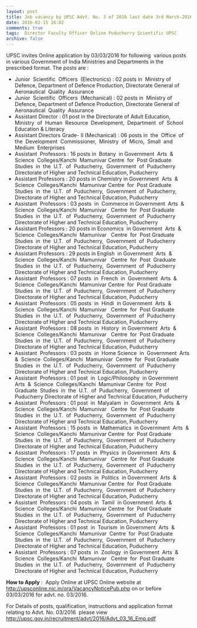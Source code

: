```yaml
---
layout: post
title: Job vacancy by UPSC Advt. No. 3 of 2016 last date 3rd March-2016   
date: 2016-02-15 16:02
comments: true
tags:  Director Faculty Officer Online Puducherry Scientific UPSC 
archive: false
---
```

UPSC invites Online application by 03/03/2016 for following  various posts in various Government of India Ministries and Departments in the prescribed format. The posts are : 


- Junior  Scientific  Officers  (Electronics) : 02 posts in  Ministry of Defence, Department of Defence Production, Directorate General of Aeronautical  Quality  Assurance
- Junior  Scientific  Officers  (Mechanical) : 02 posts in  Ministry of Defence, Department of Defence Production, Directorate General of Aeronautical  Quality  Assurance 
- Assistant Director : 01 post in the Directorate of Adult Education,  Ministry  of  Human  Resource  Development,  Department  of  School Education & Literacy
- Assistant Directors Grade- II (Mechanical) : 06 posts in  the  Office  of  the  Development  Commissioner,  Ministry  of  Micro,  Small  and Medium  Enterprises
- Assistant  Professors : 16 posts in  Botany  in Government  Arts  &  Science  Colleges/Kanchi  Mamunivar Centre  for  Post Graduate  Studies  in  the  U.T.  of  Puducherry,  Government  of  Puducherry Directorate of Higher and Technical Education, Puducherry
- Assistant Professors : 20 posts in Chemistry in Government  Arts  &  Science  Colleges/Kanchi  Mamunivar Centre  for  Post Graduate  Studies  in  the  U.T.  of  Puducherry,  Government  of  Puducherry, Directorate of Higher and Technical Education, Puducherry
- Assistant  Professors : 03 posts  in  Commerce in Government  Arts  &  Science  Colleges/Kanchi  Mamunivar   Centre  for  Post Graduate  Studies  in  the  U.T.  of  Puducherry,  Government  of  Puducherry Directorate of Higher and Technical Education, Puducherry
- Assistant Professors : 20 posts in Economics  in Government  Arts  &  Science  Colleges/Kanchi  Mamunivar   Centre  for  Post Graduate  Studies  in  the  U.T.  of  Puducherry,  Government  of  Puducherry Directorate of Higher and Technical Education, Puducherry
- Assistant Professors : 29 posts in English  in Government  Arts  &  Science  Colleges/Kanchi  Mamunivar   Centre  for  Post  Graduate  Studies  in  the  U.T.  of  Puducherry,  Government  of  Puducherry Directorate of Higher and Technical Education, Puducherry
- Assistant  Professors : 07 posts  in  French  in  Government  Arts  &  Science  Colleges/Kanchi  Mamunivar Centre  for  Post Graduate  Studies  in  the  U.T.  of  Puducherry,  Government  of  Puducherry Directorate of Higher and Technical Education, Puducherry
- Assistant  Professors : 05 posts  in  Hindi  in Government  Arts  &  Science  Colleges/Kanchi  Mamunivar   Centre  for  Post Graduate  Studies  in  the  U.T.  of  Puducherry,  Government  of  Puducherry Directorate of Higher and Technical Education, Puducherry
- Assistant  Professors : 08 posts  in  History  in Government  Arts  &  Science  Colleges/Kanchi  Mamunivar   Centre  for  Post Graduate  Studies  in  the  U.T.  of  Puducherry,  Government  of  Puducherry Directorate of Higher and Technical Education, Puducherry
- Assistant  Professors : 03 posts  in  Home Science  in  Government  Arts  &  Science  Colleges/Kanchi  Mamunivar  Centre  for  Post Graduate  Studies  in  the  U.T.  of  Puducherry,  Government  of  Puducherry Directorate of Higher and Technical Education, Puducherry
- Assistant  Professors : 01 post  in  Logic/Philosophy  in Government  Arts  &  Science  Colleges/Kanchi  Mamunivar Centre  for  Post Graduate  Studies  in  the  U.T.  of  Puducherry,  Government  of  Puducherry Directorate of Higher and Technical Education, Puducherry
- Assistant  Professors : 01 post  in  Malyalam  in  Government  Arts  &  Science  Colleges/Kanchi  Mamunivar   Centre  for  Post Graduate  Studies  in  the  U.T.  of  Puducherry,  Government  of  Puducherry Directorate of Higher and Technical Education, Puducherry
- Assistant  Professors : 15 posts  in  Mathematics  in Government  Arts  &  Science  Colleges/Kanchi  Mamunivar Centre  for  Post Graduate  Studies  in  the  U.T.  of  Puducherry,  Government  of  Puducherry Directorate of Higher and Technical Education, Puducherry
- Assistant  Professors : 17 posts  in  Physics  in Government  Arts  &  Science  Colleges/Kanchi  Mamunivar   Centre  for  Post Graduate  Studies  in  the  U.T.  of  Puducherry,  Government  of  Puducherry Directorate of Higher and Technical Education, Puducherry
- Assistant  Professors : 02 posts  in  Politics  in Government  Arts  &  Science  Colleges/Kanchi  Mamunivar Centre  for  Post Graduate  Studies  in  the  U.T.  of  Puducherry,  Government  of  Puducherry Directorate of Higher and Technical Education, Puducherry
- Assistant  Professors : 04 posts  in  Tamil  in Government  Arts  &  Science  Colleges/Kanchi  Mamunivar Centre  for  Post Graduate  Studies  in  the  U.T.  of  Puducherry,  Government  of  Puducherry Directorate of Higher and Technical Education, Puducherry
- Assistant  Professors : 01 post  in  Tourism  in Government  Arts  &  Science  Colleges/Kanchi  Mamunivar  Centre  for  Post Graduate  Studies  in  the  U.T.  of  Puducherry,  Government  of  Puducherry Directorate of Higher and Technical Education, Puducherry
- Assistant  Professors : 07 posts  in  Zoology  in Government  Arts  &  Science  Colleges/Kanchi  Mamunivar   Centre  for  Post Graduate  Studies  in  the  U.T.  of  Puducherry,  Government  of  Puducherry Directorate of Higher and Technical Education, Puducherry      

**How to Apply** :  Apply Online at UPSC Online website at <http://upsconline.nic.in/ora/VacancyNoticePub.php> on or before 03/03/2016 for advt. no. 03/2016.

For Details of posts, qualification, instructions and application format relating to Advt. No. 03/2016  please view <http://upsc.gov.in/recruitment/advt/2016/Advt_03_16_Emp.pdf>




